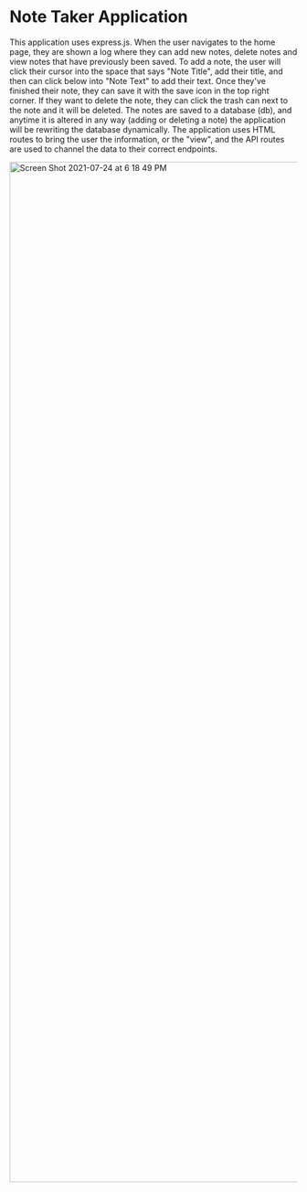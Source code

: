 # Note Taker Application 

This application uses express.js.  When the user navigates to the home page, they are shown a log where they can add new notes, delete notes and view notes that have previously been saved.  To add a note, the user will click their cursor into the space that says "Note Title", add their title, and then can click below into "Note Text" to add their text.  Once they've finished their note, they can save it with the save icon in the top right corner.  If they want to delete the note, they can click the trash can next to the note and it will be deleted.  The notes are saved to a database (db), and anytime it is altered in any way (adding or deleting a note) the application will be rewriting the database dynamically.  The application uses HTML routes to bring the user the information, or the "view", and the API routes are used to channel the data to their correct endpoints.  

<img width="1786" alt="Screen Shot 2021-07-24 at 6 18 49 PM" src="https://user-images.githubusercontent.com/30808137/126882374-5e9712e4-d3bd-4355-aa17-390fb86dcfc3.png">